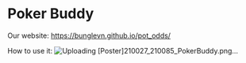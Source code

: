 # Poker Buddy

Our website: https://bunglevn.github.io/pot_odds/

How to use it: ![Uploading [Poster]210027_210085_PokerBuddy.png…]()
